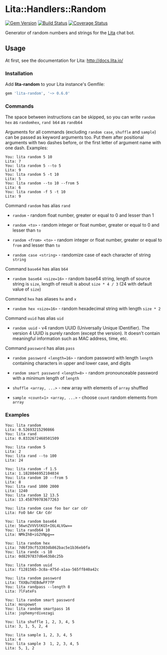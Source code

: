 Lita::Handlers::Random
======================

[![Gem Version](https://badge.fury.io/rb/lita-random.svg)](http://badge.fury.io/rb/lita-random)
[![Build Status](https://travis-ci.org/braiden-vasco/lita-random.svg)](https://travis-ci.org/braiden-vasco/lita-random)
[![Coverage Status](https://coveralls.io/repos/braiden-vasco/lita-random/badge.svg)](https://coveralls.io/r/braiden-vasco/lita-random)

Generator of random numbers and strings for the [Lita](http://lita.io) chat bot.

Usage
-----

At first, see the documentation for Lita: http://docs.lita.io/

### Installation

Add **lita-random** to your Lita instance's Gemfile:

```ruby
gem 'lita-random', '~> 0.6.0'
```

### Commands

The space between instructions can be skipped, so you can write
`random hex` as `randomhex`, `rand b64` as `randb64`

Arguments for all commands (excluding `random case`, `shuffle` and `sample`)
can be passed as keyword arguments too. Put them after
positional arguments with two dashes before, or the first letter
of argument name with one dash. Examples:

```
You: lita random 5 10
Lita: 7
You: lita random 5 --to 5
Lita: 9
You: lita random 5 -t 10
Lita: 5
You: lita random --to 10 --from 5
Lita: 6
You: lita random -f 5 -t 10
Lita: 9
```

Command `random` has alias `rand`

* `random` -
  random float number, greater or equal to 0 and lesser than 1

* `random <to>` -
  random integer or float number, greater or equal to 0 and lesser than `to`

* `random <from> <to>` -
  random integer or float number, greater or equal to `from` and lesser than `to`

* `random case <string>` -
  randomize case of each character of string `string`

Command `base64` has alias `b64`

* `random base64 <size=16>` -
  random base64 string, length of source string is `size`,
  length of result is about `size * 4 / 3` (24 with default value of `size`)

Command `hex` has aliases `hx` and `x`

* `random hex <size=16>` -
  random hexadecimal string with length `size * 2`

Command `uuid` has alias `uid`

* `random uuid` -
  v4 random UUID (Universally Unique IDentifier). The version 4 UUID
  is purely random (except the version). It doesn’t contain
  meaningful information such as MAC address, time, etc.

Command `password` has alias `pass`

* `random password <length=16>` -
  random password with length `length` containing characters
  in upper and lower case, and digits

* `random smart password <length=8>` -
  random pronounceable password with a minimum length of `length`

* `shuffle <array, ...>` -
  new array with elements of `array` shuffled

* `sample <count=1> <array, ...>` -
  choose `count` random elements from `array`

### Examples

```
You: lita random
Lita: 0.52693215290866
You: lita rand
Lita: 0.8332672468501509

You: lita random 5
Lita: 2
You: lita rand --to 100
Lita: 24

You: lita random -f 1.5
Lita: 1.1828046952104034
You: lita random 10 --from 5
Lita: 8
You: lita rand 1000 2000
Lita: 1240
You: lita random 12 13.5
Lita: 13.458799783677263

You: lita random case foo bar car cdr
Lita: FoO bAr CAr Cdr

You: lita random base64
Lite: 56wnZVVVStKG5+I6L4LVGw==
You: lita randb64 10
Lita: NMkIhB+iG2VNpg==

You: lita random hex
Lita: 7d6f39cf53303db862bac5e1b36eb0fa
You: lita randx -s 10
Lita: 0d8297837d6e63b8c25b

You: lita random uuid
Lita: f1281565-3c8a-475d-a1aa-565ff840a42c

You: lita random password
Lita: TXXBu7XEBdwFF7fP
You: lita randpass --length 8
Lita: 7lFateFs

You: lita random smart password
Lita: mospowot
You: lita random smartpass 16
Lita: jophemyrdivezagi

You: lita shuffle 1, 2, 3, 4, 5
Lita: 3, 1, 5, 2, 4

You: lita sample 1, 2, 3, 4, 5
Lita: 4
You: lita sample 3  1, 2, 3, 4, 5
Lita: 5, 1, 2
```
